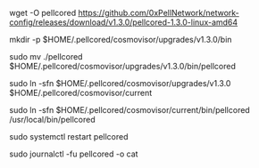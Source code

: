 wget -O pellcored https://github.com/0xPellNetwork/network-config/releases/download/v1.3.0/pellcored-1.3.0-linux-amd64

mkdir -p $HOME/.pellcored/cosmovisor/upgrades/v1.3.0/bin

sudo mv ./pellcored $HOME/.pellcored/cosmovisor/upgrades/v1.3.0/bin/pellcored


sudo ln -sfn $HOME/.pellcored/cosmovisor/upgrades/v1.3.0 $HOME/.pellcored/cosmovisor/current

sudo ln -sfn $HOME/.pellcored/cosmovisor/current/bin/pellcored /usr/local/bin/pellcored

sudo systemctl restart pellcored

 sudo journalctl -fu pellcored -o cat
